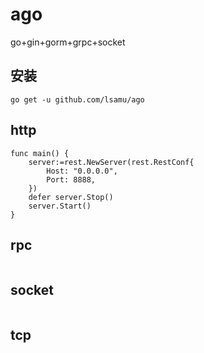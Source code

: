 # ago
go+gin+gorm+grpc+socket

## 安装
```
go get -u github.com/lsamu/ago
```

## http
```
func main() {
    server:=rest.NewServer(rest.RestConf{
        Host: "0.0.0.0",
        Port: 8888,
    })
    defer server.Stop()
    server.Start()
}
```

## rpc
```

```

## socket
```

```

## tcp
```

```
